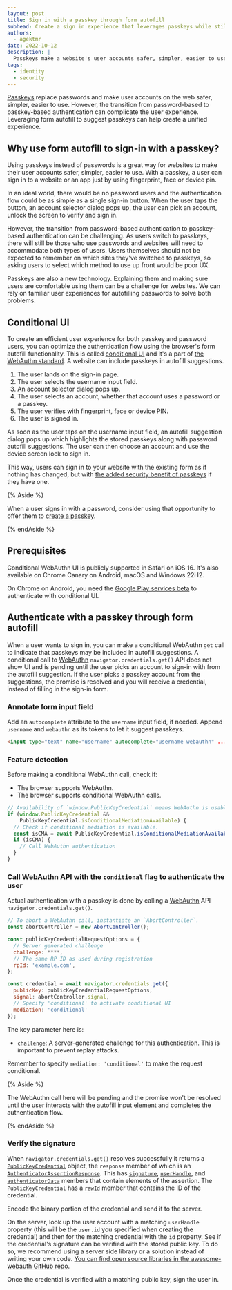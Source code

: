 ```yaml
---
layout: post
title: Sign in with a passkey through form autofill
subhead: Create a sign in experience that leverages passkeys while still accommodating existing password users.
authors:
  - agektmr
date: 2022-10-12
description: |
  Passkeys make a website's user accounts safer, simpler, easier to use and passwordless. This article discusses how  how a passwordless sign-in with passkeys should be designed while accommodating existing password users.
tags:
  - identity
  - security
---
```


[Passkeys](https://developers.google.com/identity/passkeys) replace passwords
and make user accounts on the web safer, simpler, easier to use. However, the
transition from password-based to passkey-based authentication can complicate
the user experience. Leveraging form autofill to suggest passkeys can help
create a unified experience.

## Why use form autofill to sign-in with a passkey?

Using passkeys instead of passwords is a great way for websites to make their
user accounts safer, simpler, easier to use. With a passkey, a
user can sign in to a website or an app just by using fingerprint, face or
device pin.

In an ideal world, there would be no password users and the authentication flow
could be as simple as a single sign-in button. When the user taps the button, an
account selector dialog pops up, the user can pick an account, unlock the screen
to verify and sign in.

However, the transition from password-based authentication to passkey-based
authentication can be challenging. As users switch to passkeys, there will still
be those who use passwords and websites will need to accommodate both types of
users. Users themselves should not be expected to remember on which sites
they've switched to passkeys, so asking users to select which method to use up
front would be poor UX.

Passkeys are also a new technology. Explaining them and making sure users are
comfortable using them can be a challenge for websites. We can rely on familiar
user experiences for autofilling passwords to solve both problems.

## Conditional UI

To create an efficient user experience for both passkey and password users, you
can optimize the authentication flow using the browser's form autofill
functionality. This is called
[conditional UI](https://github.com/w3c/webauthn/wiki/Explainer:-WebAuthn-Conditional-UI)
and it's a part of [the WebAuthn standard](https://w3c.github.io/webauthn/). A
website can include passkeys in autofill suggestions.

1.  The user lands on the sign-in page.
1.  The user selects the username input field.
1.  An account selector dialog pops up.
1.  The user selects an account, whether that account uses a password or a
    passkey.
1.  The user verifies with fingerprint, face or device PIN.
1.  The user is signed in.

As soon as the user taps on the username input field, an autofill suggestion
dialog pops up which highlights the stored passkeys along with password autofill
suggestions. The user can then choose an account and use the device screen lock
to sign in.

This way, users can sign in to your website with the existing form as if
nothing has changed, but with
[the added security benefit of passkeys](https://docs.google.com/document/d/1cPn7f-QJ_B10HYa_yN6LFsHKUJ051ydAPAg4N3hHBXM/edit#heading=h.gbh1vq1hvzqp)
if they have one.

{% Aside %}

When a user signs in with a password, consider using that opportunity to
offer them to
[create a passkey](/passkey-registration).

{% endAside %}

## Prerequisites

Conditional WebAuthn UI is publicly supported in Safari on iOS 16. It's also
available on Chrome Canary on Android, macOS and Windows 22H2.

On Chrome on Android, you need the
[Google Play services beta](https://developers.google.com/android/guides/beta-program)
to authenticate with conditional UI.

## Authenticate with a passkey through form autofill

When a user wants to sign in, you can make a conditional WebAuthn `get` call to
indicate that passkeys may be included in autofill suggestions. A conditional
call to [WebAuthn](https://w3c.github.io/webauthn/) 
`navigator.credentials.get()` API does not show UI and is pending until the user
picks an account to sign-in with from the autofill suggestion. If the user picks
a passkey account from the suggestions, the promise is resolved and you will
receive a credential, instead of filling in the sign-in form.

### Annotate form input field

Add an `autocomplete` attribute to the `username` input field, if needed.
Append `username` and `webauthn` as its tokens to let it suggest passkeys.

```html
<input type="text" name="username" autocomplete="username webauthn" ...>
```

### Feature detection

Before making a conditional WebAuthn call, check if:

-   The browser supports WebAuthn.
-   The browser supports conditional WebAuthn calls.

```js
// Availability of `window.PublicKeyCredential` means WebAuthn is usable.
if (window.PublicKeyCredential &&
    PublicKeyCredential.​​isConditionalMediationAvailable) {
  // Check if conditional mediation is available.
  const isCMA = await PublicKeyCredential.​​isConditionalMediationAvailable();
  if (isCMA) {
    // Call WebAuthn authentication
  }
}
```

### Call WebAuthn API with the `conditional` flag to authenticate the user

Actual authentication with a passkey is done by calling a
[WebAuthn](https://w3c.github.io/webauthn/) API `navigator.credentials.get()`.

```js
// To abort a WebAuthn call, instantiate an `AbortController`.
const abortController = new AbortController();

const publicKeyCredentialRequestOptions = {
  // Server generated challenge
  challenge: ****,
  // The same RP ID as used during registration
  rpId: 'example.com',
};

const credential = await navigator.credentials.get({
  publicKey: publicKeyCredentialRequestOptions,
  signal: abortController.signal,
  // Specify 'conditional' to activate conditional UI
  mediation: 'conditional'
});
```

The key parameter here is:

-   [`challenge`](https://w3c.github.io/webauthn/#dom-publickeycredentialrequestoptions-challenge):
    A server-generated challenge for this authentication. This is important to
    prevent replay attacks.

Remember to specify `mediation: 'conditional'` to make the request
conditional.

{% Aside %}

The WebAuthn call here will be pending and the promise won't be resolved until
the user interacts with the autofill input element and completes the
authentication flow.

{% endAside %}

### Verify the signature

When `navigator.credentials.get()` resolves successfully it returns a
[`PublicKeyCredential`](https://w3c.github.io/webauthn/#publickeycredential)
object, the `response` member of which is an
[`AuthenticatorAssertionResponse`](https://w3c.github.io/webauthn/#iface-authenticatorassertionresponse).
This has
[`signature`](https://w3c.github.io/webauthn/#dom-authenticatorassertionresponse-signature),
[`userHandle`](https://w3c.github.io/webauthn/#dom-authenticatorassertionresponse-userhandle),
and
[`authenticatorData`](https://w3c.github.io/webauthn/#dom-authenticatorassertionresponse-authenticatordata)
members that contain elements of the assertion. The `PublicKeyCredential` has a
[`rawId`](https://w3c.github.io/webauthn/#dom-publickeycredential-rawid) member
that contains the ID of the credential.

Encode the binary portion of the credential and send it to the server.

On the server, look up the user account with a matching `userHandle` property
(this will be the `user.id` you specified when creating the credential) and then
for the matching credential with the `id` property. See if the credential's
signature can be verified with the stored public key. To do so, we recommend
using a server side library or a solution instead of writing your own code.
[You can find open source libraries in the awesome-webauth GitHub repo](https://github.com/herrjemand/awesome-webauthn).

Once the credential is verified with a matching public key, sign the user in.